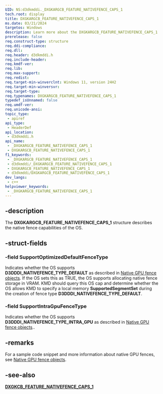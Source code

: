 ```yaml
---
UID: NS:d3dkmddi._DXGKARGCB_FEATURE_NATIVEFENCE_CAPS_1
tech.root: display
title: DXGKARGCB_FEATURE_NATIVEFENCE_CAPS_1
ms.date: 03/21/2024
targetos: Windows
description: Learn more about the DXGKARGCB_FEATURE_NATIVEFENCE_CAPS_1 structure.
prerelease: false
req.construct-type: structure
req.ddi-compliance: 
req.dll: 
req.header: d3dkmddi.h
req.include-header: 
req.kmdf-ver: 
req.lib: 
req.max-support: 
req.redist: 
req.target-min-winverclnt: Windows 11, version 24H2
req.target-min-winversvr: 
req.target-type: 
req.typenames: DXGKARGCB_FEATURE_NATIVEFENCE_CAPS_1
typedef_isUnnamed: false
req.umdf-ver: 
req.unicode-ansi: 
topic_type:
 - apiref
api_type:
 - HeaderDef
api_location:
 - d3dkmddi.h
api_name:
 - _DXGKARGCB_FEATURE_NATIVEFENCE_CAPS_1
 - DXGKARGCB_FEATURE_NATIVEFENCE_CAPS_1
f1_keywords:
 - _DXGKARGCB_FEATURE_NATIVEFENCE_CAPS_1
 - d3dkmddi/_DXGKARGCB_FEATURE_NATIVEFENCE_CAPS_1
 - DXGKARGCB_FEATURE_NATIVEFENCE_CAPS_1
 - d3dkmddi/DXGKARGCB_FEATURE_NATIVEFENCE_CAPS_1
dev_langs:
 - c++
helpviewer_keywords:
 - _DXGKARGCB_FEATURE_NATIVEFENCE_CAPS_1
---
```


## -description

The **DXGKARGCB_FEATURE_NATIVEFENCE_CAPS_1** structure describes the native fence capabilities of the OS.

## -struct-fields

### -field SupportOptimizedDefaultFenceType

Indicates whether the OS supports **D3DDDI_NATIVEFENCE_TYPE_DEFAULT** as described in [Native GPU fence objects](/windows-hardware/drivers/display/native-gpu-fence-objects). If the OS sets this as TRUE, the OS supports allocating native fence storage in VRAM. KMD should query this OS cap and determine whether the OS allows KMD to specify a local memory **SupportedSegmentSet** during the creation of fence type **D3DDDI_NATIVEFENCE_TYPE_DEFAULT**.

### -field SupportIntraGpuFenceType

Indicates whether the OS supports **D3DDDI_NATIVEFENCE_TYPE_INTRA_GPU** as described in [Native GPU fence objects](/windows-hardware/drivers/display/native-gpu-fence-objects)..

## -remarks

For a sample code snippet and more information about native GPU fences, see [Native GPU fence objects](/windows-hardware/drivers/display/native-gpu-fence-objects).

## -see-also

[**DXGKCB_FEATURE_NATIVEFENCE_CAPS_1**](nc-d3dkmddi-dxgkcb_feature_nativefence_caps_1.md)
